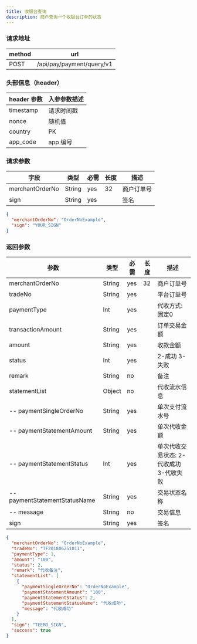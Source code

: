 ```yaml
---
title: 收银台查询
description: 商户查询一个收银台订单的状态
---
```


### 请求地址

| method | url                       |
| ------ | ------------------------- |
| POST   | /api/pay/payment/query/v1 |

### 头部信息（header）

| header 参数 | 入参参数描述 |
| ----------- | ----------- |
| timestamp   | 请求时间戳  |
| nonce       | 随机值      |
| country     | PK   |
| app_code    | app 编号    |

### 请求参数

| 字段            | 类型   | 必需 | 长度 | 描述       |
| --------------- | ------ | ---- | ---- | ---------- |
| merchantOrderNo | String | yes  | 32   | 商户订单号 |
| sign            | String | yes  |      | 签名       |

```json title=请求示例
{
  "merchantOrderNo": "OrderNoExample",
  "sign": "YOUR_SIGN"
}
```

### 返回参数

| 参数                          | 类型   | 必需 | 长度 | 描述                           |
| ----------------------------- | ------ | ---- | ---- |------------------------------|
| merchantOrderNo               | String | yes  | 32   | 商户订单号                        |
| tradeNo                       | String | yes  |      | 平台订单号                        |
| paymentType                   | Int    | yes  |      | 代收方式: 固定0                    |
| transactionAmount             | String | yes  |   | 订单交易金额                       |
| amount                        | String | yes  |   | 收款金额                       |
| status                        | Int | yes  |      | 2-成功 3-失败              |
| remark                        | String | no   |      | 备注                           |
| statementList                 | Object | no   |      | 代收流水信息                       |
| -- paymentSingleOrderNo       | String | yes  |      | 单次支付流水号                      |
| -- paymentStatementAmount     | String | yes  |      | 单次代收金额                       |
| -- paymentStatementStatus     | Int | yes  |      | 单次代收交易状态: 2-代收成功 3-代收失败  |
| -- paymentStatementStatusName | String | yes  |      | 交易状态名称                       |
| -- message                    | String | no   |      | 交易信息                         |
| sign                          | String | yes  |      | 签名                           |

```json title=返回示例
{
  "merchantOrderNo": "OrderNoExample",
  "tradeNo": "TF201806251011",
  "paymentType": 1,
  "amount": "100",
  "status": 2,
  "remark": "代收备注",
  "statementList": [
    {
      "paymentSingleOrderNo": "OrderNoExample",
      "paymentStatementAmount": "100",
      "paymentStatementStatus": 2,
      "paymentStatementStatusName": "代收成功",
      "message": "代收成功"
    }
  ],
  "sign": "TEEMO_SIGN",
  "success": true
}
```
